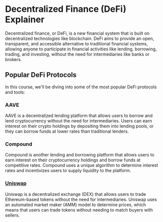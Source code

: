 # Decentralized Finance (DeFi) Explainer

Decentralized finance, or DeFi, is a new financial system that is built on decentralized technologies like blockchain. DeFi aims to provide an open, transparent, and accessible alternative to traditional financial systems, allowing anyone to participate in financial activities like lending, borrowing, trading, and investing, without the need for intermediaries like banks or brokers.

## Popular DeFi Protocols

In this course, we'll be diving into some of the most popular DeFi protocols and tools:

### AAVE
AAVE is a decentralized lending platform that allows users to borrow and lend cryptocurrency without the need for intermediaries. Users can earn interest on their crypto holdings by depositing them into lending pools, or they can borrow funds at lower rates than traditional lenders.

### Compound
Compound is another lending and borrowing platform that allows users to earn interest on their cryptocurrency holdings and borrow funds at competitive rates. Compound uses a unique algorithm to determine interest rates and incentivizes users to supply liquidity to the platform.

### [Uniswap](https://github.com/joinpursuit/pursuit-crypto-lessons/tree/main/case_studies/defi/uniswap)
Uniswap is a decentralized exchange (DEX) that allows users to trade Ethereum-based tokens without the need for intermediaries. Uniswap uses an automated market maker (AMM) model to determine prices, which means that users can trade tokens without needing to match buyers with sellers.
